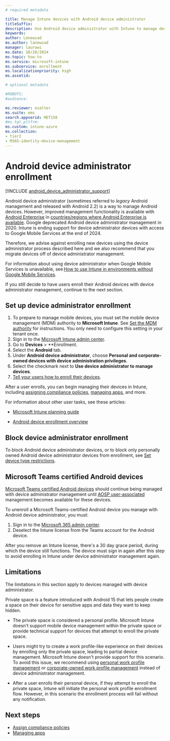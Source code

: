 ```yaml
---
# required metadata

title: Manage Intune devices with Android device administrator 
titleSuffix: 
description: Use Android device administrator with Intune to manage devices. 
keywords:
author: Lenewsad
ms.author: lanewsad
manager: laurawi
ms.date: 10/28/2024
ms.topic: how-to
ms.service: microsoft-intune
ms.subservice: enrollment
ms.localizationpriority: high
ms.assetid: 

# optional metadata

#ROBOTS:
#audience:

ms.reviewer: esalter
ms.suite: ems
search.appverid: MET150
#ms.tgt_pltfrm:
ms.custom: intune-azure
ms.collection:
- tier2
- M365-identity-device-management
---
```


# Android device administrator enrollment  

 [!INCLUDE [android_device_administrator_support](../includes/android-device-administrator-support.md)]  

Android device administrator (sometimes referred to *legacy* Android management and released with Android 2.2) is a way to manage Android devices. However, improved management functionality is available with [Android Enterprise](https://www.android.com/enterprise/management/) in [countries/regions where Android Enterprise is available](https://support.google.com/work/android/answer/6270910). Google deprecated Android device administrator management in 2020. Intune is ending support for device administrator devices with access to Google Mobile Services at the end of 2024.  

Therefore, we advise against enrolling new devices using the device administrator process described here and we also recommend that you migrate devices off of device administrator management.

For information about using device administrator when Google Mobile Services is unavailable, see [How to use Intune in environments without Google Mobile Services](../apps/manage-without-gms.md). 

If you still decide to have users enroll their Android devices with device administrator management, continue to the next section.

## Set up device administrator enrollment

1. To prepare to manage mobile devices, you must set the mobile device management (MDM) authority to **Microsoft Intune**. See [Set the MDM authority](../fundamentals/mdm-authority-set.md) for instructions. You only need to configure this setting in your tenant once.  
2. Sign in to the [Microsoft Intune admin center](https://go.microsoft.com/fwlink/?linkid=2109431).
3. Go to **Devices** > **Enrollment.
4. Select the **Android** tab.
5. Under **Android device administrator**, choose **Personal and corporate-owned devices with device administration privileges**.
6. Select the checkmark next to **Use device administrator to manage devices**.  
7. [Tell your users how to enroll their devices](../user-help/enroll-device-android-company-portal.md).  

After a user enrolls, you can begin managing their devices in Intune, including [assigning compliance policies](../protect/compliance-policy-create-android.md), [managing apps](../apps/app-management.md), and more.

For information about other user tasks, see these articles:  

- [Microsoft Intune planning guide](../fundamentals/intune-planning-guide.md)  

- [Android device enrollment overview ](../user-help/why-enroll-android-device.md)  

## Block device administrator enrollment
To block Android device administrator devices, or to block only personally owned Android device administrator devices from enrollment, see [Set device type restrictions](enrollment-restrictions-set.md).

## Microsoft Teams certified Android devices

[Microsoft Teams certified Android devices](/microsoftteams/devices/teams-ip-phones) should continue being managed with device administrator management until [AOSP user-associated](android-aosp-corporate-owned-user-associated-enroll.md) management becomes available for these devices.  

To unenroll a Microsoft Teams-certified Android device you manage with Android device administrator, you must:  

1. Sign in to the [Microsoft 365 admin center](https://admin.microsoft.com/).
1. Deselect the Intune license from the Teams account for the Android device. 

After you remove an Intune license, there's a 30 day grace period, during which the device still functions. The device must sign in again after this step to avoid enrolling in Intune under device administrator management again. 

## Limitations 

The limitations in this section apply to devices managed with device administrator.    

Private space is a feature introduced with Android 15 that lets people create a space on their device for sensitive apps and data they want to keep hidden. 

 * The private space is considered a personal profile. Microsoft Intune doesn't support mobile device management within the private space or provide technical support for devices that attempt to enroll the private space.   

 * Users might try to create a work profile-like experience on their devices by enrolling only the private space, leading to partial device management. Microsoft Intune doesn't provide support for this scenario. To avoid this issue, we recommend using [personal work profile management](android-work-profile-enroll.md) or [corporate-owned work profile management](android-corporate-owned-work-profile-enroll.md) instead of device administrator management.  

 * After a user enrolls their personal device, if they attempt to enroll the private space, Intune will initiate the personal work profile enrollment flow. However, in this scenario the enrollment process will fail without any notification.    

## Next steps
- [Assign compliance policies](../protect/compliance-policy-create-android.md)
- [Managing apps](../apps/app-management.md)

